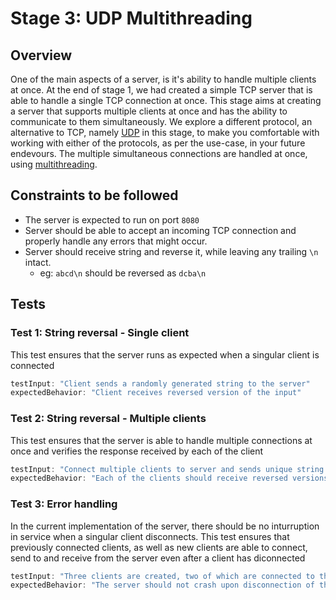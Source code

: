 # Stage 3: UDP Multithreading

## Overview
One of the main aspects of a server, is it's ability to handle multiple clients at once. At the end of stage 1, we had created a simple TCP server that is able to handle a single TCP connection at once. This stage aims at creating a server that supports multiple clients at once and has the ability to communicate to them simultaneously. We explore a different protocol, an alternative to TCP, namely [UDP](https://expserver.github.io/guides/resources/udp-socket-programming.html) in this stage, to make you comfortable with working with either of the protocols, as per the use-case, in your future endevours. The multiple simultaneous connections are handled at once, using [multithreading](https://expserver.github.io/guides/resources/process-and-threads.html).

## Constraints to be followed
- The server is expected to run on port `8080`
- Server should be able to accept an incoming TCP connection and properly handle any errors that might occur.
- Server should receive string and reverse it, while leaving any trailing `\n` intact.
    - eg: `abcd\n` should be reversed as `dcba\n`


## Tests

### Test 1: String reversal - Single client
This test ensures that the server runs as expected when a singular client is connected
```js
testInput: "Client sends a randomly generated string to the server"
expectedBehavior: "Client receives reversed version of the input"
```
### Test 2: String reversal - Multiple clients
This test ensures that the server is able to handle multiple connections at once and verifies the response received by each of the client
```js
testInput: "Connect multiple clients to server and sends unique string simultaneously"
expectedBehavior: "Each of the clients should receive reversed versions of their input"
```

### Test 3: Error handling
In the current implementation of the server, there should be no inturruption in service when a singular client disconnects. This test ensures that previously connected clients, as well as new clients are able to connect, send to and receive from the server even after a client has diconnected
```js
testInput: "Three clients are created, two of which are connected to the server. One of them is forcefully terminated. Upon successfuly termination of the client, the third client connects to server"
expectedBehavior: "The server should not crash upon disconnection of the client. Both the previous and the new client should be able to send and receive strings, which are tested."
```
